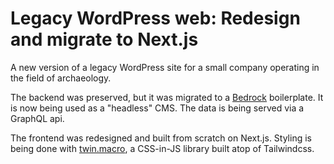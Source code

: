 # Legacy WordPress web: Redesign and migrate to Next.js

A new version of a legacy WordPress site for a small company operating in the field of archaeology.

The backend was preserved, but it was migrated to a [Bedrock](https://roots.io/bedrock/) boilerplate. It is now being used as a "headless" CMS. The data is being served via a GraphQL api.

The frontend was redesigned and built from scratch on Next.js. Styling is being done with [twin.macro](https://github.com/ben-rogerson/twin.macro), a CSS-in-JS library built atop of Tailwindcss.
